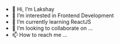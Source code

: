 - 👋 Hi, I’m Lakshay
- 👀 I’m interested in Frontend Development
- 🌱 I’m currently learning ReactJS
- 💞️ I’m looking to collaborate on ...
- 📫 How to reach me ...

<!---
Lakshay846/Lakshay846 is a ✨ special ✨ repository because its `README.md` (this file) appears on your GitHub profile.
You can click the Preview link to take a look at your changes.
--->
